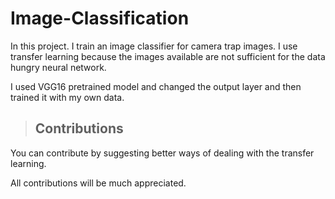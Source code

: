 # Image-Classification
In this project. I train an image classifier for camera trap images. I use transfer learning because the images available are not sufficient for the data hungry neural network.

I used VGG16 pretrained model and changed the output layer and then trained it with my own data.

>## Contributions

You can contribute by suggesting better ways of dealing with the transfer learning.

All contributions will be much appreciated.

